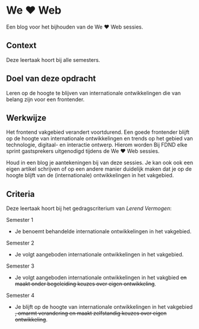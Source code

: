 
# We ♥ Web

Een blog voor het bijhouden van de We ♥ Web sessies. 

## Context

Deze leertaak hoort bij alle semesters. 

## Doel van deze opdracht

Leren op de hoogte te blijven van internationale ontwikkelingen die van belang zijn voor een frontender.

## Werkwijze

Het frontend vakgebied verandert voortdurend. 
Een goede frontender blijft op de hoogte van internationale ontwikkelingen en trends op het gebied van technologie, digitaal- en interactie ontwerp. 
Hierom worden Bij FDND elke sprint gastsprekers uitgenodigd tijdens de We ♥ Web sessies. 

Houd in een blog je aantekeningen bij van deze sessies. 
Je kan ook ook een eigen artikel schrijven of op een andere manier duidelijk maken dat je op de hoogte blijft van de (internationale) ontwikkelingen in het vakgebied.

## Criteria

Deze leertaak hoort bij het gedragscriterium van _Lerend Vermogen_:

Semester 1
- Je benoemt behandelde internationale ontwikkelingen in het vakgebied.

Semester 2
- Je volgt aangeboden internationale ontwikkelingen in het vakgebied.

Semester 3
- Je volgt aangeboden internationale ontwikkelingen in het vakgbied ~~en maakt onder begeleiding keuzes over eigen ontwikkeling~~.

Semester 4
- Je blijft op de hoogte van internationale ontwikkelingen in het vakgebied ~~, omarmt verandering en maakt zelfstandig keuzes over eigen ontwikkeling~~.
          



